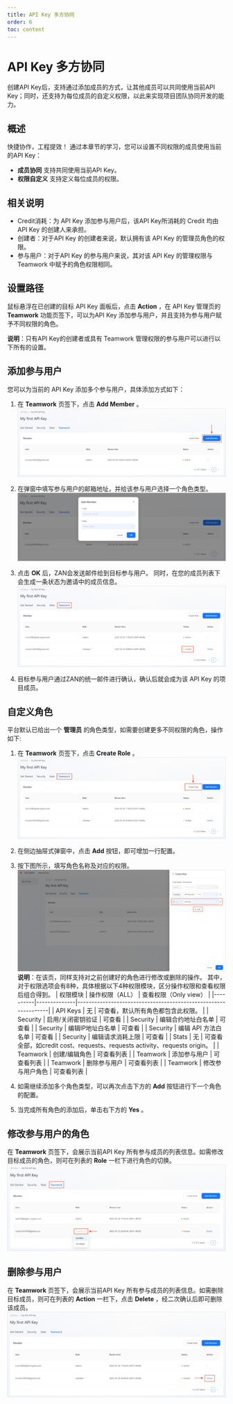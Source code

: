 ```yaml
---
title: API Key 多方协同
order: 6
toc: content
---
```


# API Key 多方协同
创建API Key后，支持通过添加成员的方式，让其他成员可以共同使用当前API Key；同时，还支持为每位成员的自定义权限，以此来实现项目团队协同开发的能力。

## 概述
快捷协作，工程提效！
通过本章节的学习，您可以设置不同权限的成员使用当前的API Key：
- **成员协同**
   支持共同使用当前API Key。
- **权限自定义**
   支持定义每位成员的权限。

## 相关说明
- Credit消耗：为 API Key 添加参与用户后，该API Key所消耗的 Credit 均由 API Key 的创建人来承担。
- 创建者：对于API Key 的创建者来说，默认拥有该 API Key 的管理员角色的权限。
- 参与用户：对于API Key 的参与用户来说，其对该 API Key 的管理权限与 Teamwork 中赋予的角色权限相同。

## 设置路径
鼠标悬浮在已创建的目标 API Key 面板后，点击 **Action** ，在 API Key 管理页的 **Teamwork** 功能页签下，可以为API Key 添加参与用户，并且支持为参与用户赋予不同权限的角色。

<Alert type="info">
<b>说明</b>：只有API Key的创建者或具有 Teamwork 管理权限的参与用户可以进行以下所有的设置。
</Alert>

## 添加参与用户
您可以为当前的 API Key 添加多个参与用户，具体添加方式如下：
1. 在 **Teamwork** 页签下，点击 **Add Member** 。
   ![add-member.png](./images/add-member.png)

2. 在弹窗中填写参与用户的邮箱地址，并给该参与用户选择一个角色类型。
   ![input-member-info.png](./images/input-member-info.png)

3. 点击 **OK** 后，ZAN会发送邮件给到目标参与用户。
   同时，在您的成员列表下会生成一条状态为邀请中的成员信息。
   ![invited-member.png](./images/invited-member.png)

4. 目标参与用户通过ZAN的统一邮件进行确认，确认后就会成为该 API Key 的项目成员。

## 自定义角色
平台默认已给出一个 **管理员** 的角色类型，如需要创建更多不同权限的角色，操作如下:
1. 在 **Teamwork** 页签下，点击 **Create Role** 。
   ![create-role.png](./images/create-role.png)

2. 在侧边抽屉式弹窗中，点击 **Add** 按钮，即可增加一行配置。
3. 按下图所示，填写角色名称及对应的权限。
   ![config-role.png](./images/config-role.png)
   <Alert type="info">
   <b>说明</b>：在该页，同样支持对之前创建好的角色进行修改或删除的操作。
   </Alert>
   其中，对于权限选项会有8种，具体根据以下4种权限模块，区分操作权限和查看权限后组合得到。
   | 权限模块     | 操作权限（ALL）    | 查看权限（Only view）                                                |
   |----------|--------------|----------------------------------------------------------------|
   | API Keys | 无            | 可查看，默认所有角色都包含此权限。                                        |
   | Security | 启用/关闭密钥验证    | 可查看                                                            |
   | Security | 编辑合约地址白名单    | 可查看                                                            |
   | Security | 编辑IP地址白名单    | 可查看                                                            |
   | Security | 编辑 API 方法白名单 | 可查看                                                            |
   | Security | 编辑请求消耗上限     | 可查看                                                            |
   | Stats    | 无            | 可查看全部，如credit cost、requests、requests activity、requests origin。 |
   | Teamwork | 创建/编辑角色      | 可查看列表                                                          |
   | Teamwork | 添加参与用户       | 可查看列表                                                          |
   | Teamwork | 删除参与用户       | 可查看列表                                                          |
   | Teamwork | 修改参与用户角色     | 可查看列表                                                          |

4. 如需继续添加多个角色类型，可以再次点击下方的 **Add** 按钮进行下一个角色的配置。
5. 当完成所有角色的添加后，单击右下方的 **Yes** 。

## 修改参与用户的角色
在 **Teamwork** 页签下，会展示当前API Key 所有参与成员的列表信息。如需修改目标成员的角色，则可在列表的 **Role** 一栏下进行角色的切换。
![modify-role.png](./images/modify-role.png)

## 删除参与用户
在 **Teamwork** 页签下，会展示当前API Key 所有参与成员的列表信息。如需删除目标成员，则可在列表的 **Action** 一栏下，点击 **Delete** ，经二次确认后即可删除该成员。
![delete-member.png](./images/delete-member.png)
